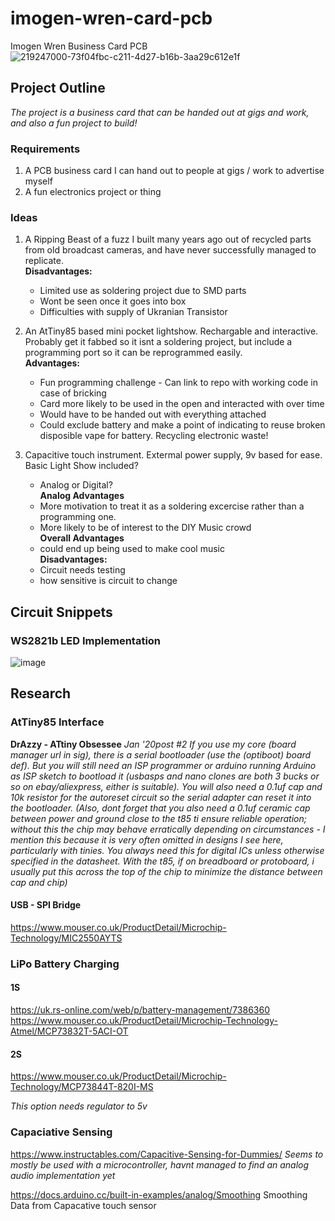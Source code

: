 # imogen-wren-card-pcb
 Imogen Wren Business Card PCB
 ![219247000-73f04fbc-c211-4d27-b16b-3aa29c612e1f](https://user-images.githubusercontent.com/97303986/219356691-89f45db1-a097-4393-ae52-ee139121f84c.png)



## Project Outline

_The project is a business card that can be handed out at gigs and work, and also a fun project to build!_

### Requirements
 1. A PCB business card I can hand out to people at gigs / work to advertise myself
 2. A fun electronics project or thing

### Ideas
 1. A Ripping Beast of a fuzz I built many years ago out of recycled parts from old broadcast cameras, and have never successfully managed to replicate. <br>
    **Disadvantages:**
    - Limited use as soldering project due to SMD parts
    - Wont be seen once it goes into box
    - Difficulties with supply of Ukranian Transistor


 2. An AtTiny85 based mini pocket lightshow. Rechargable and interactive. Probably get it fabbed so it isnt a soldering project, but include a programming port so it can be reprogrammed easily. <br>
     **Advantages:**
    - Fun programming challenge - Can link to repo with working code in case of bricking
    - Card more likely to be used in the open and interacted with over time
    - Would have to be handed out with everything attached
    - Could exclude battery and make a point of indicating to reuse broken disposible vape for battery. Recycling electronic waste! 


 4. Capacitive touch instrument. Extermal power supply, 9v based for ease. Basic Light Show included? 
    - Analog or Digital?  
    **Analog Advantages** <br>
    - More motivation to treat it as a soldering excercise rather than a programming one.
    - More likely to be of interest to the DIY Music crowd <br>
    **Overall Advantages**
    - could end up being used to make cool music <br>
    **Disadvantages:**
    - Circuit needs testing
    - how sensitive is circuit to change <br>
 
 
 ## Circuit Snippets
 
 ### WS2821b LED Implementation
 
 ![image](https://user-images.githubusercontent.com/97303986/219457981-92afcb83-094e-4cd9-8534-0c05b1694e8a.png)



## Research

### AtTiny85 Interface
**DrAzzy - ATtiny Obsessee**
_Jan '20post #2_
_If you use my core (board manager url in sig), there is a serial bootloader (use the (optiboot) board def).
But you will still need an ISP programmer or arduino running Arduino as ISP sketch to bootload it (usbasps and nano clones are both 3 bucks or so on ebay/aliexpress, either is suitable).
You will also need a 0.1uf cap and 10k resistor for the autoreset circuit so the serial adapter can reset it into the bootloader. (Also, dont forget that you also need a 0.1uf ceramic cap between power and ground close to the t85 ti ensure reliable operation; without this the chip may behave erratically depending on circumstances - I mention this because it is very often omitted in designs I see here, particularly with tinies. You always need this for digital ICs unless otherwise specified in the datasheet. With the t85, if on breadboard or protoboard, i usually put this across the top of the chip to minimize the distance between cap and chip)_

#### USB - SPI Bridge

https://www.mouser.co.uk/ProductDetail/Microchip-Technology/MIC2550AYTS

### LiPo Battery Charging
#### 1S
https://uk.rs-online.com/web/p/battery-management/7386360
https://www.mouser.co.uk/ProductDetail/Microchip-Technology-Atmel/MCP73832T-5ACI-OT

#### 2S
https://www.mouser.co.uk/ProductDetail/Microchip-Technology/MCP73844T-820I-MS

_This option needs regulator to 5v_



### Capaciative Sensing

https://www.instructables.com/Capacitive-Sensing-for-Dummies/
_Seems to mostly be used with a microcontroller, havnt managed to find an analog audio implementation yet_

https://docs.arduino.cc/built-in-examples/analog/Smoothing Smoothing Data from Capacative touch sensor
